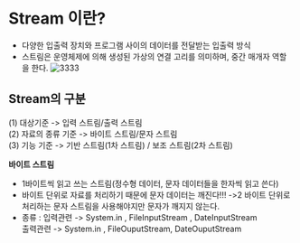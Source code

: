 __Stream 이란?__
===================
- 다양한 입출력 장치와 프로그램 사이의 데이터를 전달받는 입출력 방식
- 스트림은 운영체제에 의해 생성된 가상의 연결 고리를 의미하며, 중간 매개자 역할을 한다.
![3333](https://user-images.githubusercontent.com/96917871/151021600-2a36c4b0-dc21-4f9e-a873-f35c756a17c0.PNG)

__Stream의 구분__
----------------------
(1) 대상기준 -> 입력 스트림/출력 스트림  
(2) 자료의 종류 기준 -> 바이트 스트림/문자 스트림  
(3) 기능 기준 -> 기반 스트림(1차 스트림) / 보조 스트림(2차 스트림)  

__바이트 스트림__
- 1바이트씩 읽고 쓰는 스트림(정수형 데이터, 문자 데이터들을 한자씩 읽고 쓴다)
- 바이트 단위로 자료를 처리하기 때문에 문자 데이터는 깨진다!!! ->2 바이트 단위로 처리하는 문자 스트림을 사용해야지만 문자가 깨지지 않는다.
- 종류 : 입력관련 -> System.in , FileInputStream , DateInputStream    
         출력관련 -> System.in , FileOuputStream, DateOuputStream    



